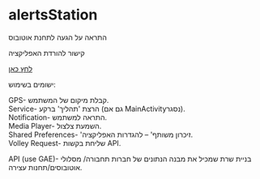 # alertsStation

התראה על הגעה לתחנת אוטובוס


קישור להורדת האפליקציה

<a href="https://www.dropbox.com/s/hzxzoz8zx92j8dp/busBell.apk?dl=0">לחץ כאן</a><br>

ישומים בשימוש:

GPS- קבלת מיקום של המשתמש.
<br>
Service- הרצת 'תהליך' ברקע (גם אם  MainActivityנסגר).
<br>
Notification- התראה למשתמש.
<br>
Media Player- השמעת צלצול.
<br>
Shared Preferences- 'זיכרון משותף' – להגדרות האפליקציה.
<br>
Volley Request- שליחת בקשות API.<br>

API (use GAE)- בניית שרת שמכיל את מבנה הנתונים של חברות תחבורה/ מסלולי אוטובוסים/תחנות עצירה.
